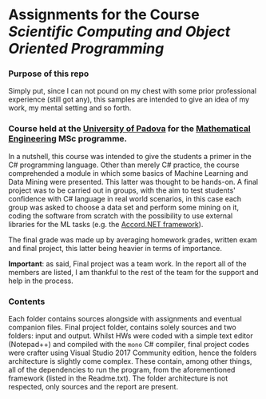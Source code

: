 # Assignments for the Course _Scientific Computing and Object Oriented Programming_

### Purpose of this repo
Simply put, since I can not pound on my chest with some prior professional experience (still got any), this samples are intended to give an idea of my work, my mental setting and so forth.

### Course held at the [University of Padova](https://www.unipd.it/) for the [Mathematical Engineering](https://www.unipd.it/en/mathematical-engineering) MSc programme.

In a nutshell, this course was intended to give the students a primer in the C# programming language. Other than merely C# practice, the course comprehended a module in which some basics of Machine Learning and Data Mining were presented. This latter was thought to be hands-on. A final project was to be carried out in groups, with the aim to test students' confidence with C# language in real world scenarios, in this case each group was asked to choose a data set and perform some mining on it, coding the software from scratch with the possibility to use external libraries for the ML tasks (e.g. the [Accord.NET framework](http://accord-framework.net/)).

The final grade was made up by averaging homework grades, written exam and final project, this latter being heavier in terms of importance.

**Important**: as said, Final project was a team work. In the report all of the members are listed, I am thankful to the rest of the team for the support and help in the process.


### Contents

Each folder contains sources alongside with assignments and eventual companion files. Final project folder, contains solely sources and two folders: input and output. Whilst HWs were coded with a simple text editor (Notepad++) and compiled with the `mono` C# compiler, final project codes were crafter using Visual Studio 2017 Community edition, hence the folders architecture is slightly come complex. These contain, among other things, all of the dependencies to run the program, from the aforementioned framework (listed in the Readme.txt). The folder architecture is not respected, only sources and the report are present.
